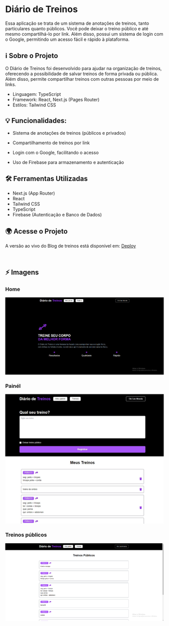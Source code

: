 # Diário de Treinos

Essa aplicação se trata de um sistema de anotações de treinos, tanto particulares quanto públicos. Você pode deixar o treino público e até mesmo compartilhá-lo por link. Além disso, possui um sistema de login com o Google, permitindo um acesso fácil e rápido à plataforma.

## ℹ️ Sobre o Projeto

O Diário de Treinos foi desenvolvido para ajudar na organização de treinos, oferecendo a possibilidade de salvar treinos de forma privada ou pública. Além disso, permite compartilhar treinos com outras pessoas por meio de links.

- Linguagem: TypeScript
- Framework: React, Next.js (Pages Router)
- Estilos: Tailwind CSS

## 💡 Funcionalidades:

- Sistema de anotações de treinos (públicos e privados)

- Compartilhamento de treinos por link

- Login com o Google, facilitando o acesso

- Uso de Firebase para armazenamento e autenticação

## 🛠️ Ferramentas Utilizadas

- Next.js (App Router)
- React
- Tailwind CSS
- TypeScript
- Firebase (Autenticação e Banco de Dados)

## 🌍 Acesse o Projeto

A versão ao vivo do Blog de treinos está disponível em: <a href="https://treino-plus.vercel.app/" target="_blank">Deploy</a>

<br>

## ⚡ Imagens

<h3>Home</h3>
<img alt="imagem da home" src="./src/assets/img1.png" />



<h3>Painél</h3>
<img alt="imagem do painel" src="./src/assets/img2.jfif" />



<h3>Treinos públicos</h3>
<img alt="imagem da home" src="./src/assets/img3.png" />
